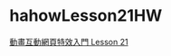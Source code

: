 # hahowLesson21HW

[動畫互動網頁特效入門 Lesson 21](https://hahow.in/courses/586fae97a8aae907000ce721/main?curriculum=5a1e1755a2c4b000589dda1a)




